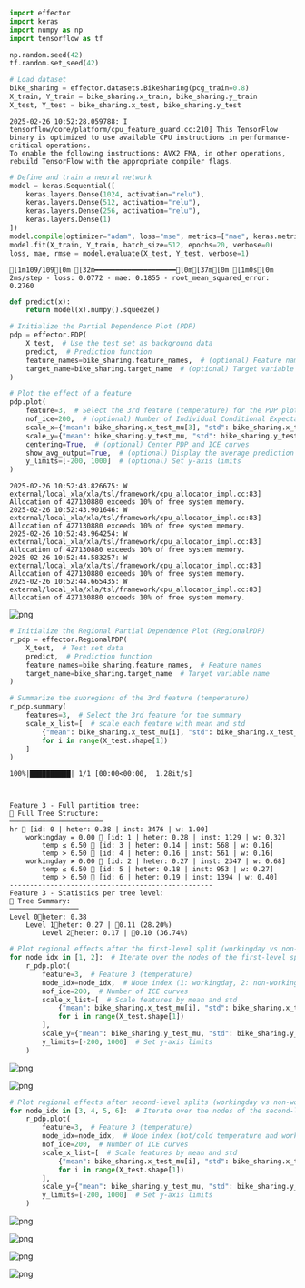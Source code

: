 ```python
import effector
import keras
import numpy as np
import tensorflow as tf

np.random.seed(42)
tf.random.set_seed(42)

# Load dataset
bike_sharing = effector.datasets.BikeSharing(pcg_train=0.8)
X_train, Y_train = bike_sharing.x_train, bike_sharing.y_train
X_test, Y_test = bike_sharing.x_test, bike_sharing.y_test
```

    2025-02-26 10:52:28.059788: I tensorflow/core/platform/cpu_feature_guard.cc:210] This TensorFlow binary is optimized to use available CPU instructions in performance-critical operations.
    To enable the following instructions: AVX2 FMA, in other operations, rebuild TensorFlow with the appropriate compiler flags.



```python
# Define and train a neural network
model = keras.Sequential([
    keras.layers.Dense(1024, activation="relu"),
    keras.layers.Dense(512, activation="relu"),
    keras.layers.Dense(256, activation="relu"),
    keras.layers.Dense(1)
])
model.compile(optimizer="adam", loss="mse", metrics=["mae", keras.metrics.RootMeanSquaredError()])
model.fit(X_train, Y_train, batch_size=512, epochs=20, verbose=0)
loss, mae, rmse = model.evaluate(X_test, Y_test, verbose=1)
```

    [1m109/109[0m [32m━━━━━━━━━━━━━━━━━━━━[0m[37m[0m [1m0s[0m 2ms/step - loss: 0.0772 - mae: 0.1855 - root_mean_squared_error: 0.2760



```python
def predict(x):
    return model(x).numpy().squeeze()
```


```python
# Initialize the Partial Dependence Plot (PDP)
pdp = effector.PDP(
    X_test,  # Use the test set as background data
    predict,  # Prediction function
    feature_names=bike_sharing.feature_names,  # (optional) Feature names
    target_name=bike_sharing.target_name  # (optional) Target variable name
)

# Plot the effect of a feature
pdp.plot(
    feature=3,  # Select the 3rd feature (temperature) for the PDP plot
    nof_ice=200,  # (optional) Number of Individual Conditional Expectation (ICE) curves
    scale_x={"mean": bike_sharing.x_test_mu[3], "std": bike_sharing.x_test_std[3]},  # (optional) scale x-axis
    scale_y={"mean": bike_sharing.y_test_mu, "std": bike_sharing.y_test_std},  # (optional) scale y-axis
    centering=True,  # (optional) Center PDP and ICE curves
    show_avg_output=True,  # (optional) Display the average prediction
    y_limits=[-200, 1000]  # (optional) Set y-axis limits
)
```

    2025-02-26 10:52:43.826675: W external/local_xla/xla/tsl/framework/cpu_allocator_impl.cc:83] Allocation of 427130880 exceeds 10% of free system memory.
    2025-02-26 10:52:43.901646: W external/local_xla/xla/tsl/framework/cpu_allocator_impl.cc:83] Allocation of 427130880 exceeds 10% of free system memory.
    2025-02-26 10:52:43.964254: W external/local_xla/xla/tsl/framework/cpu_allocator_impl.cc:83] Allocation of 427130880 exceeds 10% of free system memory.
    2025-02-26 10:52:44.583257: W external/local_xla/xla/tsl/framework/cpu_allocator_impl.cc:83] Allocation of 427130880 exceeds 10% of free system memory.
    2025-02-26 10:52:44.665435: W external/local_xla/xla/tsl/framework/cpu_allocator_impl.cc:83] Allocation of 427130880 exceeds 10% of free system memory.



    
![png](readme_example_files/readme_example_3_1.png)
    



```python
# Initialize the Regional Partial Dependence Plot (RegionalPDP)
r_pdp = effector.RegionalPDP(
    X_test,  # Test set data
    predict,  # Prediction function
    feature_names=bike_sharing.feature_names,  # Feature names
    target_name=bike_sharing.target_name  # Target variable name
)

# Summarize the subregions of the 3rd feature (temperature)
r_pdp.summary(
    features=3,  # Select the 3rd feature for the summary
    scale_x_list=[  # scale each feature with mean and std
        {"mean": bike_sharing.x_test_mu[i], "std": bike_sharing.x_test_std[i]}
        for i in range(X_test.shape[1])
    ]
)
```

    100%|██████████| 1/1 [00:00<00:00,  1.28it/s]

    
    
    Feature 3 - Full partition tree:
    🌳 Full Tree Structure:
    ───────────────────────
    hr 🔹 [id: 0 | heter: 0.38 | inst: 3476 | w: 1.00]
        workingday = 0.00 🔹 [id: 1 | heter: 0.28 | inst: 1129 | w: 0.32]
            temp ≤ 6.50 🔹 [id: 3 | heter: 0.14 | inst: 568 | w: 0.16]
            temp > 6.50 🔹 [id: 4 | heter: 0.16 | inst: 561 | w: 0.16]
        workingday ≠ 0.00 🔹 [id: 2 | heter: 0.27 | inst: 2347 | w: 0.68]
            temp ≤ 6.50 🔹 [id: 5 | heter: 0.18 | inst: 953 | w: 0.27]
            temp > 6.50 🔹 [id: 6 | heter: 0.19 | inst: 1394 | w: 0.40]
    --------------------------------------------------
    Feature 3 - Statistics per tree level:
    🌳 Tree Summary:
    ─────────────────
    Level 0🔹heter: 0.38
        Level 1🔹heter: 0.27 | 🔻0.11 (28.20%)
            Level 2🔹heter: 0.17 | 🔻0.10 (36.74%)
    
    


    



```python
# Plot regional effects after the first-level split (workingday vs non-workingday)
for node_idx in [1, 2]:  # Iterate over the nodes of the first-level split
    r_pdp.plot(
        feature=3,  # Feature 3 (temperature)
        node_idx=node_idx,  # Node index (1: workingday, 2: non-workingday)
        nof_ice=200,  # Number of ICE curves
        scale_x_list=[  # Scale features by mean and std
            {"mean": bike_sharing.x_test_mu[i], "std": bike_sharing.x_test_std[i]}
            for i in range(X_test.shape[1])
        ],
        scale_y={"mean": bike_sharing.y_test_mu, "std": bike_sharing.y_test_std},  # Scale the target
        y_limits=[-200, 1000]  # Set y-axis limits
    )
```


    
![png](readme_example_files/readme_example_5_0.png)
    



    
![png](readme_example_files/readme_example_5_1.png)
    



```python
# Plot regional effects after second-level splits (workingday vs non-workingday and hot vs cold temperature)
for node_idx in [3, 4, 5, 6]:  # Iterate over the nodes of the second-level splits
    r_pdp.plot(
        feature=3,  # Feature 3 (temperature)
        node_idx=node_idx,  # Node index (hot/cold temperature and workingday/non-workingday)
        nof_ice=200,  # Number of ICE curves
        scale_x_list=[  # Scale features by mean and std
            {"mean": bike_sharing.x_test_mu[i], "std": bike_sharing.x_test_std[i]}
            for i in range(X_test.shape[1])
        ],
        scale_y={"mean": bike_sharing.y_test_mu, "std": bike_sharing.y_test_std},  # Scale target
        y_limits=[-200, 1000]  # Set y-axis limits
    )
```


    
![png](readme_example_files/readme_example_6_0.png)
    



    
![png](readme_example_files/readme_example_6_1.png)
    



    
![png](readme_example_files/readme_example_6_2.png)
    



    
![png](readme_example_files/readme_example_6_3.png)
    



```python

```
